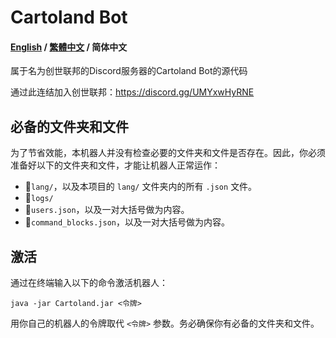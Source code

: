 # Cartoland Bot
#### [English](https://github.com/AlexCai2019/Cartoland/blob/master/README.md) / [繁體中文](https://github.com/AlexCai2019/Cartoland/blob/master/README_zh-Hant.md) / 简体中文
属于名为创世联邦的Discord服务器的Cartoland Bot的源代码

通过此连结加入创世联邦：https://discord.gg/UMYxwHyRNE

## 必备的文件夹和文件
为了节省效能，本机器人并没有检查必要的文件夹和文件是否存在。因此，你必须准备好以下的文件夹和文件，才能让机器人正常运作：
- 📁`lang/`，以及本项目的 `lang/` 文件夹内的所有 `.json` 文件。
- 📁`logs/`
- 📄`users.json`，以及一对大括号做为内容。
- 📄`command_blocks.json`，以及一对大括号做为内容。

## 激活
通过在终端输入以下的命令激活机器人：
```
java -jar Cartoland.jar <令牌>
```
用你自己的机器人的令牌取代 `<令牌>` 参数。务必确保你有必备的文件夹和文件。